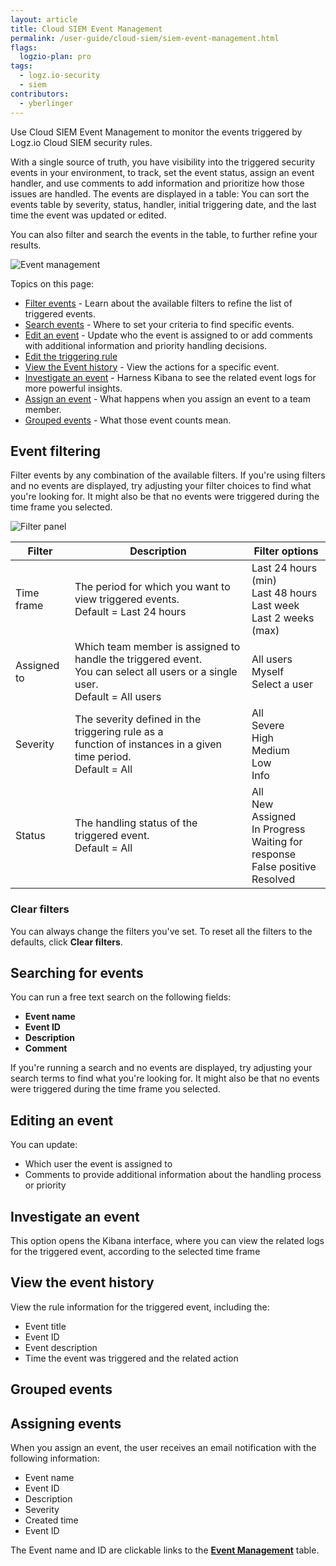 ```yaml
---
layout: article
title: Cloud SIEM Event Management
permalink: /user-guide/cloud-siem/siem-event-management.html
flags:
  logzio-plan: pro
tags:
  - logz.io-security
  - siem
contributors:
  - yberlinger
---
```


Use Cloud SIEM Event Management to monitor the events triggered by Logz.io Cloud SIEM security rules.

With a single source of truth, you have visibility into the triggered security events in your environment, to track, set the event status, assign an event handler, and use comments to add information and prioritize how those issues are handled.
The events are displayed in a table: You can sort the events table by severity, status, handler, initial triggering date, and the last time the event was updated or edited.

You can also filter and search the events in the table, to further refine your results.

![Event management](https://dytvr9ot2sszz.cloudfront.net/logz-docs/siem/event_mgmnt1_nov2021.png)

Topics on this page: 
<!-- consider the presumed order of actions for a user on this page 
AIs: 
Need to include descriptions for each field column in event table
Need to give guidance if there are no events
2 use cases. 1. No event rules were triggered. 2. Adjust filters and search terms. -->

* [Filter events](user-guide/cloud-siem/siem-event-management.html#event-filtering) - Learn about the available filters to refine the list of triggered events.
* [Search events](/user-guide/cloud-siem/siem-event-management.html#searching-for-events) - Where to set your criteria to find specific events.
* [Edit an event](/user-guide/cloud-siem/siem-event-management.html#editing-an-event) - Update who the event is assigned to or add comments with additional information and priority handling decisions. 
* [Edit the triggering rule]()
* [View the Event history](/user-guide/cloud-siem/siem-event-management.html#view-the-event-history) - View the actions for a specific event.
* [Investigate an event](/user-guide/cloud-siem/siem-event-management.html#investigate-an-event) -  Harness Kibana to see the related event logs for more powerful insights.
* [Assign an event](/user-guide/cloud-siem/siem-event-management.html#assigning-events) - What happens when you assign an event to a team member.
* [Grouped events](user-guide/cloud-siem/siem-event-management.html#grouped-events) - What those event counts mean. 

## Event filtering 

Filter events by any combination of the available filters. 
If you're using filters and no events are displayed, try adjusting your filter choices to find what you're looking for. It might also be that no events were triggered during the time frame you selected. 

![Filter panel](https://dytvr9ot2sszz.cloudfront.net/logz-docs/siem/filter_panel-nov2021.png)

|Filter| Description| Filter options|
|---|---|---|
|Time frame| The period for which you want to view triggered events.<br>Default = Last 24 hours| Last 24 hours (min)<br>Last 48 hours <br> Last week <br> Last 2 weeks (max)|
|Assigned to| Which team member is assigned to handle the triggered event.<br>You can select all users or a single user.<br> Default = All users|  All users  <br> Myself <br> Select a user|
|Severity| The severity defined in the triggering rule as a <br>function of instances in a given time period.<br> Default =  All| All <br>Severe<br>High <br>Medium <br>Low<br> Info|
|Status|The handling status of the triggered event. <br> Default =  All|  All <br> New<br>Assigned<br> In Progress<br>Waiting for response<br>False positive<br>Resolved |

### Clear filters
You can always change the filters you've set. 
To reset all the filters to the defaults, click **Clear filters**. 

## Searching for events

You can run a free text search on the following fields: 

- **Event name**
- **Event ID**
- **Description**
- **Comment** 

If you're running a search and no events are displayed, try adjusting your search terms to find what you're looking for. It might also be that no events were triggered during the time frame you selected. 
## Editing an event

You can update: 
- Which user the event is assigned to 
- Comments to provide additional information about the handling process or priority 


## Investigate an event
This option opens the Kibana interface, where you can view the related logs for the triggered event, according to the selected time frame


## View the event history
View the rule information for the triggered event, including the:

- Event title 
- Event ID
- Event description
- Time the event was triggered and the related action



## Grouped events

## Assigning events

When you assign an event, the user receives an email notification with the following information: 

- Event name
- Event ID
- Description
- Severity
- Created time
- Event ID

The Event name and ID are clickable links to the [**Event Management**](https://app.logz.io/#/dashboard/security/event-management) table.